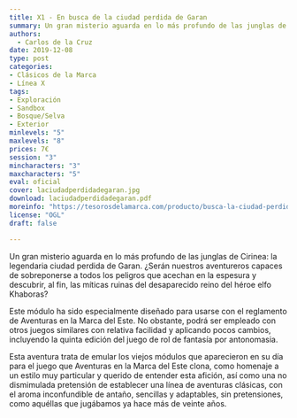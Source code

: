 ```yaml
---
title: X1 - En busca de la ciudad perdida de Garan
summary: Un gran misterio aguarda en lo más profundo de las junglas de Cirinea, la legendaria ciudad perdida de Garan.
authors:
  - Carlos de la Cruz
date: 2019-12-08
type: post
categories:
- Clásicos de la Marca
- Línea X
tags:
- Exploración
- Sandbox
- Bosque/Selva
- Exterior
minlevels: "5"
maxlevels: "8"
prices: 7€
session: "3"
mincharacters: "3"
maxcharacters: "5"
eval: oficial
cover: laciudadperdidadegaran.jpg
download: laciudadperdidadegaran.pdf
moreinfo: "https://tesorosdelamarca.com/producto/busca-la-ciudad-perdida-garan/"
license: "OGL"
draft: false

---
```



Un gran misterio aguarda en lo más profundo de las junglas de Cirinea: la legendaria ciudad perdida de Garan. ¿Serán nuestros aventureros capaces de sobreponerse a todos los peligros que acechan en la espesura y descubrir, al fin, las míticas ruinas del desaparecido reino del héroe elfo Khaboras?

Este módulo ha sido especialmente diseñado para usarse con el reglamento de Aventuras en la Marca del Este. No obstante, podrá ser empleado con otros juegos similares con relativa facilidad y aplicando pocos cambios, incluyendo la quinta edición del juego de rol de fantasía por antonomasia.

Esta aventura trata de emular los viejos módulos que aparecieron en su día para el juego que Aventuras en la Marca del Este clona, como homenaje a un estilo muy particular y querido de entender esta afición, así como una no dismimulada pretensión de establecer una línea de aventuras clásicas, con el aroma inconfundible de antaño, sencillas y adaptables, sin pretensiones, como aquéllas que jugábamos ya hace más de veinte años.
